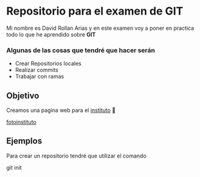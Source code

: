 # **Repositorio para el examen de GIT**

Mi nombre es David Rollan Arias y en este examen voy a poner en practica todo lo que he aprendido sobre **GIT**

 ### **Algunas de las cosas que tendré que hacer serán**
- Crear Repositorios locales
- Realizar commits 
- Trabajar con ramas

## **Objetivo**

Creamos una pagina web para el [instituto](https://pages.github.com/) :school:

[fotoinstituto](<https://fpiespablopicasso.es/wpcontent/uploads/2022/03/LOGOTIPO-IES-PABLO-PICASSO-texto-morado.png)>)


## **Ejemplos**

Para crear un repositorio tendré que utilizar el comando

git init

